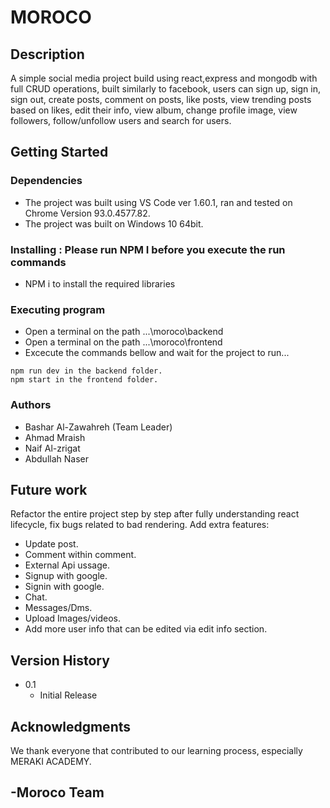 # MOROCO

## Description

A simple social media project build using react,express and mongodb with full CRUD operations, built similarly to facebook, users can sign up, sign in, sign out,  create posts, comment on posts, like posts, view trending posts based on likes, edit their info, view album, change profile image, view followers, follow/unfollow users and search for users.

## Getting Started

### Dependencies

* The project was built using VS Code ver 1.60.1, ran and tested on Chrome Version 93.0.4577.82.
* The project was built on Windows 10 64bit.

### Installing : Please run NPM I before you execute the run commands

* NPM i to install the required libraries

### Executing program

* Open a terminal on the path ...\moroco\backend
* Open a terminal on the path ...\moroco\frontend
* Excecute the commands bellow and wait for the project to run...
```
npm run dev in the backend folder.
npm start in the frontend folder.
```

### Authors
* Bashar Al-Zawahreh (Team Leader)
* Ahmad Mraish
* Naif Al-zrigat
* Abdullah Naser

## Future work
Refactor the entire project step by step after fully understanding react lifecycle, fix bugs related to bad rendering.
Add extra features:
* Update post.
* Comment within comment.
* External Api ussage.
* Signup with google.
* Signin with google.
* Chat.
* Messages/Dms.
* Upload Images/videos.
* Add more user info that can be edited via edit info section.

## Version History

* 0.1
    * Initial Release

## Acknowledgments

We thank everyone that contributed to our learning process, especially MERAKI ACADEMY. 

 
## -Moroco Team
